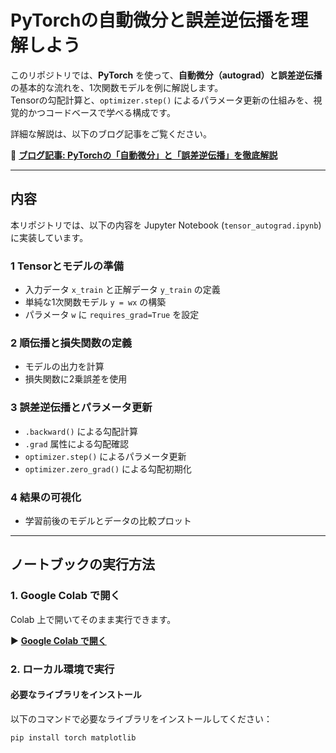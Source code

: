 # PyTorchの自動微分と誤差逆伝播を理解しよう

このリポジトリでは、**PyTorch** を使って、**自動微分（autograd）**と**誤差逆伝播**の基本的な流れを、1次関数モデルを例に解説します。  
Tensorの勾配計算と、`optimizer.step()` によるパラメータ更新の仕組みを、視覚的かつコードベースで学べる構成です。

詳細な解説は、以下のブログ記事をご覧ください。

📘 **[ブログ記事: PyTorchの「自動微分」と「誤差逆伝播」を徹底解説](https://www.ai-physics-lab.com/entry/pytorch-autograd-backpropagation)**

---

## 内容

本リポジトリでは、以下の内容を Jupyter Notebook (`tensor_autograd.ipynb`) に実装しています。

### 1 **Tensorとモデルの準備**
- 入力データ `x_train` と正解データ `y_train` の定義
- 単純な1次関数モデル `y = wx` の構築
- パラメータ `w` に `requires_grad=True` を設定

### 2 **順伝播と損失関数の定義**
- モデルの出力を計算
- 損失関数に2乗誤差を使用

### 3 **誤差逆伝播とパラメータ更新**
- `.backward()` による勾配計算
- `.grad` 属性による勾配確認
- `optimizer.step()` によるパラメータ更新
- `optimizer.zero_grad()` による勾配初期化

### 4 **結果の可視化**
- 学習前後のモデルとデータの比較プロット

---

## ノートブックの実行方法

### **1. Google Colab で開く**
Colab 上で開いてそのまま実行できます。

▶ **[Google Colab で開く](https://colab.research.google.com/github/ai-physics-lab/dl-beginner/blob/main/pytorch_intro/tensor_autograd.ipynb)**

### **2. ローカル環境で実行**
#### **必要なライブラリをインストール**
以下のコマンドで必要なライブラリをインストールしてください：

```sh
pip install torch matplotlib

